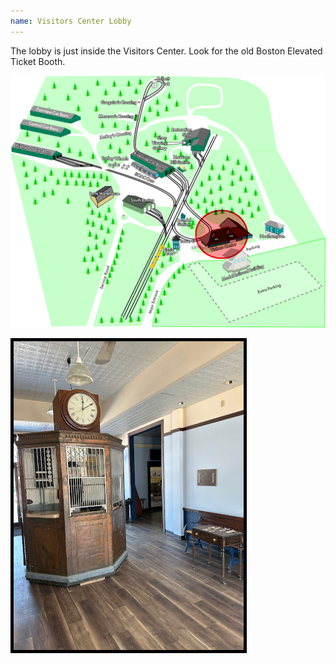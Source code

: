 ```yaml
---
name: Visitors Center Lobby
---
```


The lobby is just inside the Visitors Center. Look for the old Boston Elevated Ticket Booth.

![2024 Map of Seashore Trolley Museum campus](/assets/images/stm_map_2024_visitorscenter.png)

![lobby](/assets/images/locations/lobby.jpeg)

